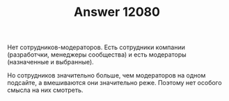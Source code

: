 ﻿---
title: "Answer 12080"
se.owner.user_id: 1984
se.owner.display_name: "Nofate"
se.owner.link: "https://ru.meta.stackoverflow.com/users/1984/nofate"
se.answer_id: 12080
se.question_id: 12077
se.post_type: answer
se.is_accepted: False
---
<p>Нет сотрудников-модераторов. Есть сотрудники компании (разработчки, менеджеры сообщества) и есть модераторы (назначенные и выбранные).</p>
<p>Но сотрудников значительно больше, чем модераторов на одном подсайте, а вмешиваются они значительно реже. Поэтому нет особого смысла на них смотреть.</p>
